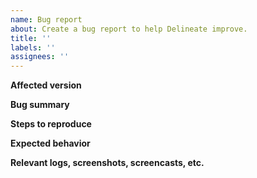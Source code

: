 ```yaml
---
name: Bug report
about: Create a bug report to help Delineate improve.
title: ''
labels: ''
assignees: ''
---
```


**Affected version**

<!--
Open Delineate's Main Menu, click on About Delineate, go to
Troubleshooting > Debugging Information, copy the text, and paste it here.

If there are other relevant version information, please include them here.
-->

**Bug summary**

<!--
Provide a short summary of the bug you encountered.
-->

**Steps to reproduce**

<!--
1. Go to '...'
2. Click on '....'
3. See error
-->

**Expected behavior**

<!--
What did you expect Delineate should do?
-->

**Relevant logs, screenshots, screencasts, etc.**

<!--
If you have further information, such as technical documentation, logs,
screenshots or screencasts related, please provide them here.

If applicable, please attach the logs from running Delineate in the
terminal with the following environment variables: `RUST_BACKTRACE=1 RUST_LOG=delineate=debug`
(e.g., `RUST_BACKTRACE=1 RUST_LOG=delineate=debug flatpak run io.github.seadve.Delineate`).
-->
